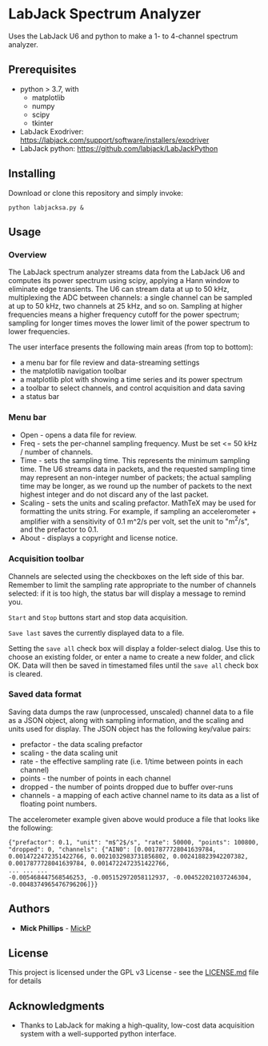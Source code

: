 # LabJack Spectrum Analyzer

Uses the LabJack U6 and python to make a 1- to 4-channel spectrum analyzer.

## Prerequisites

* python > 3.7, with
  * matplotlib
  * numpy
  * scipy
  * tkinter
* LabJack Exodriver: https://labjack.com/support/software/installers/exodriver
* LabJack python: https://github.com/labjack/LabJackPython


## Installing

Download or clone this repository and simply invoke:
```
python labjacksa.py &
```

## Usage

### Overview 

The LabJack spectrum analyzer streams data from the LabJack U6 and computes its power spectrum using scipy, applying a Hann window to eliminate edge transients. The U6 can stream data at up to 50 kHz, multiplexing the ADC between channels: a single channel can be sampled at up to 50 kHz, two channels at 25 kHz, and so on. Sampling at higher frequencies means a higher frequency cutoff for the power spectrum; sampling for longer times moves the lower limit of the power spectrum to lower frequencies.

The user interface presents the following main areas (from top to bottom):
* a menu bar for file review and data-streaming settings
* the matplotlib navigation toolbar
* a matplotlib plot with showing a time series and its power spectrum
* a toolbar to select channels, and control acquisition and data saving
* a status bar

### Menu bar

* Open - opens a data file for review.
* Freq - sets the per-channel sampling frequency. Must be set <= 50 kHz / number of channels.
* Time - sets the sampling time. This represents the minimum sampling time. The U6 streams data in packets, and the requested sampling time may represent an non-integer number of packets; the actual sampling time may be longer, as we round up the number of packets to the next highest integer and do not discard any of the last packet.
* Scaling - sets the units and scaling prefactor. MathTeX may be used for formatting the units string. For example, if sampling an accelerometer + amplifier with a sensitivity of 0.1 m^2/s per volt, set the unit to "m$^2$/s", and the prefactor to 0.1.
* About - displays a copyright and license notice.

### Acquisition toolbar

Channels are selected using the checkboxes on the left side of this bar. Remember to limit the sampling rate appropriate to the number of channels selected: if it is too high, the status bar will display a message to remind you.

```Start``` and ```Stop``` buttons start and stop data acquisition.

```Save last``` saves the currently displayed data to a file.

Setting the ```save all``` check box will display a folder-select dialog. Use this to choose an existing folder, or enter a name to create a new folder, and click OK. Data will then be saved in timestamed files until the ```save all``` check box is cleared.

### Saved data format

Saving data dumps the raw (unprocessed, unscaled) channel data to a file as a JSON object, along with sampling information, and the scaling and units used for display. The JSON object has the following key/value pairs:

* prefactor - the data scaling prefactor 
* scaling - the data scaling unit
* rate - the effective sampling rate (i.e. 1/time between points in each channel)
* points - the number of points in each channel
* dropped - the number of points dropped due to buffer over-runs
* channels - a mapping of each active channel name to its data as a list of floating point numbers.

The accelerometer example given above would produce a file that looks like the following:

```
{"prefactor": 0.1, "unit": "m$^2$/s", "rate": 50000, "points": 100800, "dropped": 0, "channels": {"AIN0": [0.0017877728041639784, 0.0014722472351422766, 0.0021032983731856802, 0.002418823942207382, 0.0017877728041639784, 0.0014722472351422766, 
... ... ...
-0.005468447568546253, -0.005152972058112937, -0.004522021037246304, -0.0048374965476796206]}}
```

## Authors

* **Mick Phillips** - [MickP](https://github.com/mickp)

## License

This project is licensed under the GPL v3 License - see the [LICENSE.md](LICENSE.md) file for details

## Acknowledgments

* Thanks to LabJack for making a high-quality, low-cost data acquisition system with a well-supported python interface.
